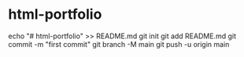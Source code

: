 # html-portfolio
echo "# html-portfolio" >> README.md
git init
git add README.md
git commit -m "first commit"
git branch -M main
git push -u origin main
